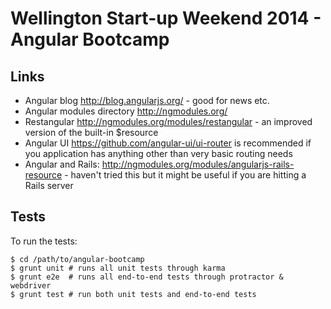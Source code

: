 # Wellington Start-up Weekend 2014 - Angular Bootcamp

## Links

* Angular blog http://blog.angularjs.org/ - good for news etc.
* Angular modules directory http://ngmodules.org/
* Restangular http://ngmodules.org/modules/restangular - an improved version of
  the built-in $resource
* Angular UI https://github.com/angular-ui/ui-router is recommended if you
  application has anything other than very basic routing needs
* Angular and Rails: http://ngmodules.org/modules/angularjs-rails-resource -
  haven't tried this but it might be useful if you are hitting a Rails server 
  
## Tests

To run the tests:

```shell
$ cd /path/to/angular-bootcamp
$ grunt unit # runs all unit tests through karma
$ grunt e2e  # runs all end-to-end tests through protractor & webdriver 
$ grunt test # run both unit tests and end-to-end tests
```
